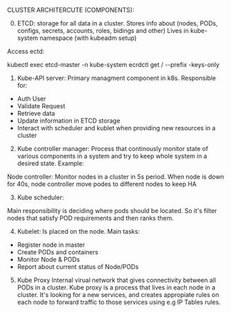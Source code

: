 CLUSTER ARCHITERCUTE (COMPONENTS):


0. ETCD:
storage for all data in a cluster. Stores info about
(nodes, PODs, configs, secrets, accounts, roles, bidings and other)
Lives in kube-system namespace (with kubeadm setup)


Access ectd:

kubectl exec etcd-master -n kube-system ecrdctl get / --prefix -keys-only
 
1. Kube-API server:
Primary managment component in k8s. Responsible for:
- Auth User
- Validate Request
- Retrieve data
- Update information in ETCD storage
- Interact with scheduler and kublet when providing new resources in a cluster

2. Kube controller manager:
Process that continously monitor state of various components in a system and try to keep whole system in a desired state.
Example:

Node controller:
Monitor nodes in a cluster in 5s period. When node is down for 40s, node controller move podes to different nodes to keep HA

3. Kube scheduler:

Main responsibility is deciding where pods should be located. So it's filter nodes that satisfy POD requirements and then ranks them.

4. Kubelet:
Is placed on the node. Main tasks:
- Register node in master
- Create PODs and containers
- Monitor Node & PODs
- Report about current status of Node/PODs 

5. Kube Proxy
Internal virual network that gives connectivity between all PODs in a cluster. 
Kube proxy is a process that lives in each node in a cluster. It's looking for a new services, 
and creates appropiate rules on each node  to forward traffic to those services using e.g IP Tables rules. 

